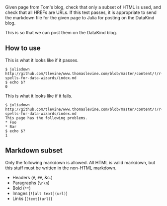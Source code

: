 Given page from Tom's blog, check that only a subset
of HTML is used, and check that all HREFs are URLs.
If this test passes, it is appropriate to send the
markdown file for the given page to Julia for posting
on the DataKind blog.

This is so that we can post them on the DataKind blog.

## How to use
This is what it looks like if it passes.

    $ juliadown http://github.com/tlevine/www.thomaslevine.com/blob/master/content/!/r-spells-for-data-wizards/index.md
    $ echo $?
    0

This is what it looks like if it fails.

    $ juliadown http://github.com/tlevine/www.thomaslevine.com/blob/master/content/!/r-spells-for-data-wizards/index.md
    This page has the following problems.
    * Foo
    * Bar
    $ echo $?
    1

## Markdown subset
Only the following markdown is allowed. All HTML is valid markdown,
but this stuff must be written in the non-HTML markdown.

* Headers (`#`, `##`, &c.)
* Paragraphs (`\n\n`)
* Bold (`**`)
* Images (`![alt text](url)`)
* Links (`[text](url)`)
